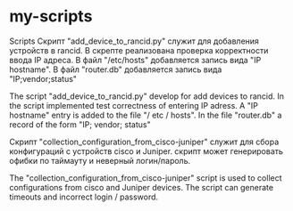 # my-scripts
Scripts
Скрипт "add_device_to_rancid.py" служит для добавления устройств в rancid. В скрепте реализована проверка корректности ввода IP адреса.
В файл "/etc/hosts" добавляется запись вида "IP  hostname". В файл "router.db" добавляется запись вида "IP;vendor;status"

The script "add_device_to_rancid.py" develop for add devices to rancid. In the script implemented test correctness of entering IP adress.
A "IP hostname" entry is added to the file "/ etc / hosts". In the file "router.db" a record of the form "IP; vendor; status"

Скрипт "collection_configuration_from_cisco-juniper" служит для сбора конфигураций с устройств cisco и Juniper. скрипт может генерировать офибки по таймауту и неверный логин/пароль.

The "collection_configuration_from_cisco-juniper" script is used to collect configurations from cisco and Juniper devices. The script can generate timeouts and incorrect login / password.

